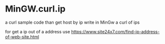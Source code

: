 # MinGW.curl.ip
a curl sample code than get host by ip write in MinGw
a curl of ips

for get a ip out of a address use https://www.site24x7.com/find-ip-address-of-web-site.html
